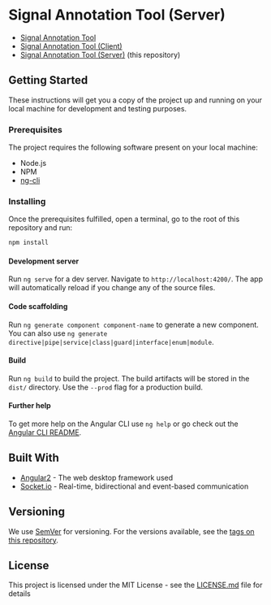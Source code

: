 # Signal Annotation Tool (Server)

* [Signal Annotation Tool](https://github.com/phev8/signal-annotation-tool)
* [Signal Annotation Tool (Client)](https://github.com/etherealyn/signal-annotation-tool-client) 
* [Signal Annotation Tool (Server)](https://github.com/etherealyn/signal-annotation-tool-server) (this repository)

## Getting Started

These instructions will get you a copy of the project up and running on your local machine for development and testing purposes.

### Prerequisites

The project requires the following software present on your local machine: 

* Node.js
* NPM
* [ng-cli](https://cli.angular.io/)

### Installing

Once the prerequisites fulfilled, open a terminal, go to the root of this repository and run:
```bash
npm install
```


#### Development server

Run `ng serve` for a dev server. Navigate to `http://localhost:4200/`. The app will automatically reload if you change any of the source files.

#### Code scaffolding

Run `ng generate component component-name` to generate a new component. You can also use `ng generate directive|pipe|service|class|guard|interface|enum|module`.

#### Build

Run `ng build` to build the project. The build artifacts will be stored in the `dist/` directory. Use the `--prod` flag for a production build.

<!--#### Running unit tests-->
<!---->
<!--Run `ng test` to execute the unit tests via [Karma](https://karma-runner.github.io).-->

<!--#### Running end-to-end tests-->
<!---->
<!--Run `ng e2e` to execute the end-to-end tests via [Protractor](http://www.protractortest.org/).-->

#### Further help

To get more help on the Angular CLI use `ng help` or go check out the [Angular CLI README](https://github.com/angular/angular-cli/blob/master/README.md).


## Built With

* [Angular2](https://angular.io/docs) - The web desktop framework used
* [Socket.io](https://socket.io/docs/) - Real-time, bidirectional and event-based communication

<!--## Contributing-->

<!--Please read [CONTRIBUTING.md](https://gist.github.com/PurpleBooth/b24679402957c63ec426) for details on our code of conduct, and the process for submitting pull requests to us.-->

## Versioning

We use [SemVer](http://semver.org/) for versioning. For the versions available, see the [tags on this repository](https://github.com/etherealyn/signal-annotation-tool-client/releases). 

<!--## Authors-->

<!--* **Aziret Satybaldiev**-->
<!--* **Peter Hevesi**-->

<!--See also the list of [contributors](https://github.com/your/project/contributors) who participated in this project.-->

## License

This project is licensed under the MIT License - see the [LICENSE.md](LICENSE.md) file for details

<!--## Acknowledgments-->

<!--* Hat tip to anyone whose code was used-->
<!--* Inspiration-->
<!--* etc-->
